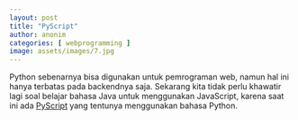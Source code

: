 ```yaml
---
layout: post
title: "PyScript"
author: anonim
categories: [ webprogramming ]
image: assets/images/7.jpg
---
```

Python sebenarnya bisa digunakan untuk pemrograman web, namun hal ini hanya terbatas pada backendnya saja. Sekarang kita tidak perlu khawatir lagi soal belajar bahasa Java untuk menggunakan JavaScript, karena saat ini ada <a href="https://pyscript.net">PyScript</a> yang tentunya menggunakan bahasa Python.